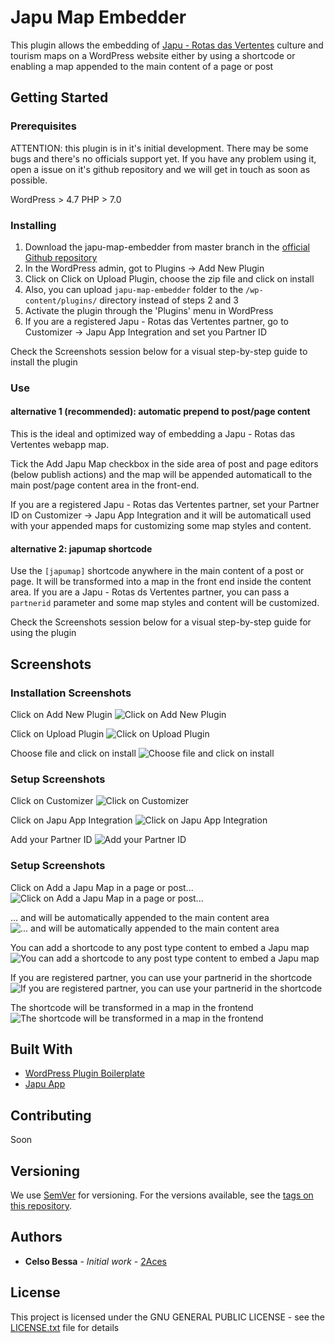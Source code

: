 # Japu Map Embedder

This plugin allows the embedding of [Japu - Rotas das Vertentes](https://www.japuapp.com.br) culture and tourism maps on a WordPress website either by using a shortcode or enabling a map appended to the main content of a page or post

## Getting Started

### Prerequisites

ATTENTION: this plugin is in it's initial development. There may be some bugs and there's no officials support yet. If you have any problem using it, open a issue on it's github repository and we will get in touch as soon as possible.

WordPress  > 4.7
PHP > 7.0

### Installing

1. Download the japu-map-embedder from master branch in the [official Github repository](https://github.com/2aces/japu-map-embedder/)
2. In the WordPress admin, got to Plugins -> Add New Plugin
3. Click on Click on Upload Plugin, choose the zip file and click on install
  1. Also, you can upload `japu-map-embedder` folder to the `/wp-content/plugins/` directory instead of steps 2 and 3
4. Activate the plugin through the 'Plugins' menu in WordPress
5. If you are a registered Japu - Rotas das Vertentes partner, go to Customizer -> Japu App Integration and set you Partner ID

Check the Screenshots session below for a visual step-by-step guide to install the plugin

### Use

#### alternative 1 (recommended): automatic prepend to post/page content

This is the ideal and optimized way of embedding a Japu - Rotas das Vertentes webapp map.

Tick the Add Japu Map checkbox in the side area of post and page editors (below publish actions) and the map  will be appended automaticall to the main post/page content area in the front-end.

If you are a registered Japu - Rotas das Vertentes partner, set your Partner ID on Customizer -> Japu App Integration and it will be automaticall used with your appended maps for customizing some map styles and content.


#### alternative 2: japumap shortcode

Use the `[japumap]` shortcode anywhere in the main content of a post or page. It will be transformed into a map in the front end inside the content area. If you are a  Japu - Rotas ds Vertentes partner, you can pass a `partnerid` parameter and some map styles and content will be customized.

Check the Screenshots session below for a visual step-by-step guide for using the plugin

## Screenshots

### Installation Screenshots

Click on Add New Plugin
![Click on Add New Plugin][Click on Add New Plugin]

Click on Upload Plugin
![Click on Upload Plugin][Click on Upload Plugin]

Choose file and click on install
![Choose file and click on install][Choose file and click on install]

[Click on Add New Plugin]: ./screenshot-4.jpg
[Click on Upload Plugin]: ./screenshot-5.jpg
[Choose file and click on install]: ./screenshot-6.jpg

### Setup Screenshots
Click on Customizer
![Click on Customizer][Click on Customizer]

Click on Japu App Integration
![Click on Japu App Integration][Click on Japu App Integration]

Add your Partner ID
![Add your Partner ID][Add your Partner ID]

[Click on Customizer]: ./screenshot-7.jpg
[Click on Japu App Integration]: ./screenshot-8.jpg
[Add your Partner ID]: ./screenshot-9.jpg

### Setup Screenshots

Click on Add a Japu Map in a page or post...
![Click on Add a Japu Map in a page or post...][Click on Add a Japu Map in a page or post...]

... and will be automatically appended to the main content area
![... and will be automatically appended to the main content area][... and will be automatically appended to the main content area]

You can add a shortcode to any post type content to embed a Japu map
![You can add a shortcode to any post type content to embed a Japu map][You can add a shortcode to any post type content to embed a Japu map]

If you are registered partner, you can use your partnerid in the shortcode
![If you are registered partner, you can use your partnerid in the shortcode][If you are registered partner, you can use your partnerid in the shortcode]

The shortcode will be transformed in a map in the frontend
![The shortcode will be transformed in a map in the frontend][The shortcode will be transformed in a map in the frontend]


[Click on Add a Japu Map in a page or post...]: ./screenshot-10.jpg
[... and will be automatically appended to the main content area]: ./screenshot-11.jpg
[You can add a shortcode to any post type content to embed a Japu map]: ./screenshot-12.jpg
[If you are registered partner, you can use your partnerid in the shortcode]: ./screenshot-13.jpg
[The shortcode will be transformed in a map in the frontend]: ./screenshot-14.jpg

## Built With

* [WordPress Plugin Boilerplate](https://github.com/DevinVinson/WordPress-Plugin-Boilerplate)
* [Japu App](https://www.japuapp.com.br/)

## Contributing

Soon

## Versioning

We use [SemVer](http://semver.org/) for versioning. For the versions available, see the [tags on this repository](https://github.com/2aces/japu-map-embedder/tags).

## Authors

* **Celso Bessa** - *Initial work* - [2Aces](https://github.com/2aces/)

## License

This project is licensed under the GNU GENERAL PUBLIC LICENSE - see the [LICENSE.txt](LICENSE.txt) file for details